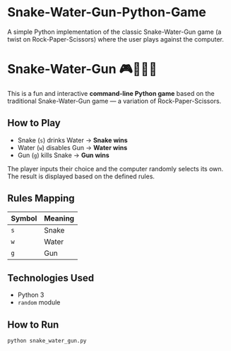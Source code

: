 # Snake-Water-Gun-Python-Game
A simple Python implementation of the classic Snake-Water-Gun game (a twist on Rock-Paper-Scissors) where the user plays against the computer.
# Snake-Water-Gun 🎮🐍💧🔫

This is a fun and interactive **command-line Python game** based on the traditional Snake-Water-Gun game — a variation of Rock-Paper-Scissors.

## How to Play

- Snake (`s`) drinks Water → **Snake wins**
- Water (`w`) disables Gun → **Water wins**
- Gun (`g`) kills Snake → **Gun wins**

The player inputs their choice and the computer randomly selects its own. The result is displayed based on the defined rules.

## Rules Mapping

| Symbol | Meaning |
|--------|---------|
| `s`    | Snake   |
| `w`    | Water   |
| `g`    | Gun     |

## Technologies Used
- Python 3
- `random` module

## How to Run
```bash
python snake_water_gun.py
